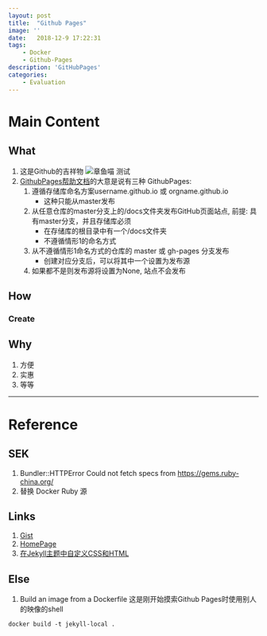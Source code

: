 ```yaml
---
layout: post
title:  "Github Pages"
image: ''
date:   2018-12-9 17:22:31
tags:
    - Docker
    - Github-Pages
description: 'GitHubPages'
categories:
    - Evaluation
---
```


# Main Content
## What
1. 这是Github的吉祥物
![章鱼喵 测试](/assets/20190518133042898_20975.jpg)
2. [GithubPages帮助文档](https://help.github.com/en/articles/configuring-a-publishing-source-for-github-pages)的大意是说有三种 GithubPages:
    1. 遵循存储库命名方案username.github.io 或 orgname.github.io
        - 这种只能从master发布
    2. 从任意仓库的master分支上的/docs文件夹发布GitHub页面站点, 前提: 具有master分支，并且存储库必须
        - 在存储库的根目录中有一个/docs文件夹
        - 不遵循情形1的命名方式
     3. 从不遵循情形1命名方式的仓库的 master 或 gh-pages 分支发布
         -  创建对应分支后，可以将其中一个设置为发布源
     4. 如果都不是则发布源将设置为None, 站点不会发布

## How
### Create


## Why
1. 方便
2. 实惠
3. 等等

---
# Reference

## SEK
1. Bundler::HTTPError Could not fetch specs from https://gems.ruby-china.org/
2. 替换 Docker Ruby 源

## Links
1. [Gist](https://gist.github.com/SailHe/498aa5fbccb261a3e074a76296fb41d8)
2. [HomePage](https://github.com/sailhe)
3. [在Jekyll主题中自定义CSS和HTML](https://help.github.com/articles/customizing-css-and-html-in-your-jekyll-theme/)

## Else
1. Build an image from a Dockerfile
这是刚开始摸索Github Pages时使用别人的映像的shell
```Shell
docker build -t jekyll-local .
```
